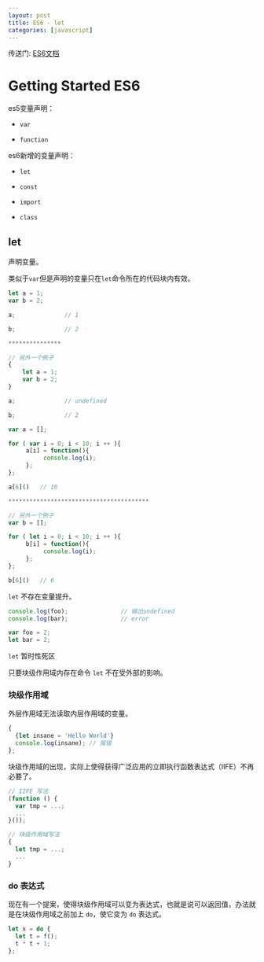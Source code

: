 ```yaml
---
layout: post
title: ES6 - let
categories: [javascript]
---
```


传送门: [ES6文档](http://es6.ruanyifeng.com/#docs/let)

# Getting Started ES6

es5变量声明：

* `var`

* `function`

es6新增的变量声明：

* `let`

* `const`

* `import`

* `class`

## let

声明变量。

类似于`var`但是声明的变量只在`let`命令所在的代码块内有效。

```js
let a = 1;
var b = 2;

a;              // 1

b;              // 2

***************

// 另外一个例子
{
    let a = 1;
    var b = 2;
}

a;              // undefined

b;              // 2

```

```js
var a = [];

for ( var i = 0; i < 10; i ++ ){
     a[i] = function(){
          console.log(i);
     };
};

a[6]()   // 10

****************************************

// 另外一个例子
var b = [];

for ( let i = 0; i < 10; i ++ ){
     b[i] = function(){
          console.log(i);
     };
};

b[6]()   // 6
```

`let` 不存在变量提升。

```js
console.log(foo);               // 输出undefined
console.log(bar);               // error

var foo = 2;
let bar = 2;
```

`let` 暂时性死区

只要块级作用域内存在命令 `let` 不在受外部的影响。

### 块级作用域

外层作用域无法读取内层作用域的变量。

```js
{
  {let insane = 'Hello World'}
  console.log(insane); // 报错
};
```
块级作用域的出现，实际上使得获得广泛应用的立即执行函数表达式（IIFE）不再必要了。

```js
// IIFE 写法
(function () {
  var tmp = ...;
  ...
}());

// 块级作用域写法
{
  let tmp = ...;
  ...
}
```

### do 表达式

现在有一个提案，使得块级作用域可以变为表达式，也就是说可以返回值，办法就是在块级作用域之前加上 `do`，使它变为 `do` 表达式。

```js
let x = do {
  let t = f();
  t * t + 1;
};
```